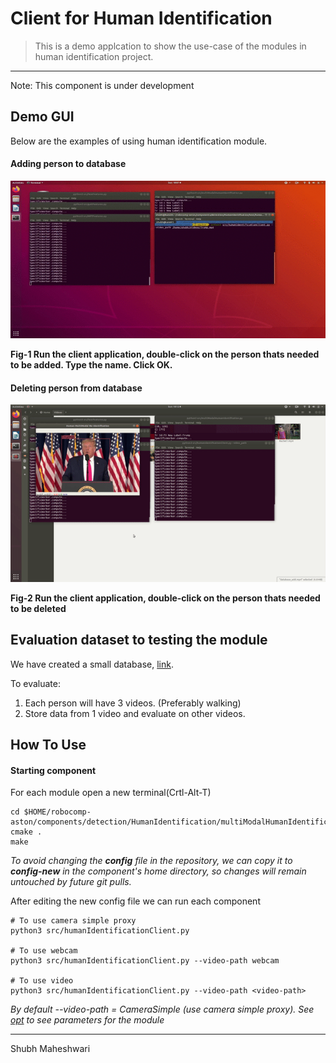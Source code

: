 # Client for Human Identification

> This is a demo applcation to show the use-case of the modules in human identification project.     
---
Note: This component is under development

## Demo GUI
Below are the examples of using human identification module. 
#### Adding person to database 

![add-video](../../docs/gifs/database_add.gif)

**Fig-1 Run the client application, double-click on the person thats needed to be added. Type the name. Click OK.**

#### Deleting person from database

![delete-video](../../docs/gifs/database_delete.gif)


**Fig-2 Run the client application, double-click on the person thats needed to be deleted**

## Evaluation dataset to testing the module 
We have created a small database, [link](https://drive.google.com/drive/folders/15Z6ZSVA_cbcK_QEBG4Ovu7oiXQiPXOfO?usp=sharing).

To evaluate:  
1. Each person will have 3 videos. (Preferably walking)
2. Store data from 1 video and evaluate on other videos. 

## How To Use

#### Starting component
For each module open a new terminal(Crtl-Alt-T)  
```
cd $HOME/robocomp-aston/components/detection/HumanIdentification/multiModalHumanIdentification
cmake . 
make
```
*To avoid changing the **config** file in the repository, we can copy it to **config-new** in the component's home directory, so changes will remain untouched by future git pulls.*

After editing the new config file we can run each component
```
# To use camera simple proxy
python3 src/humanIdentificationClient.py 

# To use webcam 
python3 src/humanIdentificationClient.py --video-path webcam

# To use video 
python3 src/humanIdentificationClient.py --video-path <video-path>
```

*By default --video-path = CameraSimple (use camera simple proxy). See [opt](./src/humanIdentificationClient.py) to see parameters for the module*

---

Shubh Maheshwari